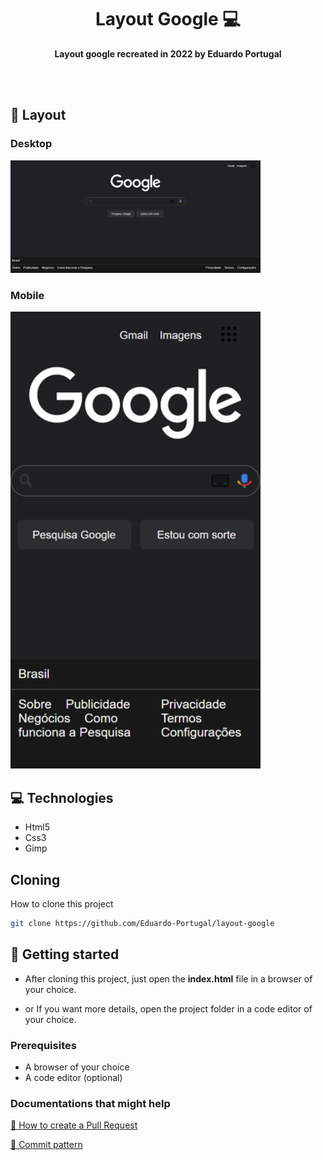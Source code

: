 <h1 align="center">Layout Google 💻</h1>

<p align="center">
    <b>Layout google recreated in 2022 by Eduardo Portugal</b>
</p>
<br>
<br>

<h2 id="layout">🎨 Layout</h2>

<p align="center">
    <h3>Desktop</h3>
    <img src="./assets/design/Desktop-layout-google.png" alt="Desktop layout design" width="400px" align-item="center">
    <br>
    <h3>Mobile</h3>
    <img src="./assets/design/Mobile-layout-google1.png" alt="Mobile layout design" width="400px">
</p>

<h2 id="technologies">💻 Technologies</h2>

- Html5
- Css3
- Gimp

<h2>Cloning</h2>

How to clone this project

```bash
git clone https://github.com/Eduardo-Portugal/layout-google
```

<h2 id="started">🚀 Getting started</h2>

- After cloning this project, just open the <strong>index.html</strong> file in a browser of your choice.

- or If you want more details, open the project folder in a code editor of your choice.

<h3>Prerequisites</h3>

- A browser of your choice
- A code editor (optional)

<h3>Documentations that might help</h3>

[📝 How to create a Pull Request](https://www.atlassian.com/br/git/tutorials/making-a-pull-request)

[💾 Commit pattern](https://gist.github.com/joshbuchea/6f47e86d2510bce28f8e7f42ae84c716)